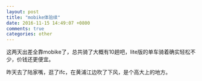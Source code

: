 ```yaml
---
layout: post
title: "mobike体验续"
date: 2016-11-15 14:49:07 +0800
comments: true
categories: other
---
```

这两天出差全靠mobike了，总共骑了大概有10趟吧，lite版的单车骑着确实轻松不少，价钱还更便宜。

昨天去了陆家嘴，逛了ifc，在黄浦江边吹了下风，是个高大上的地方。